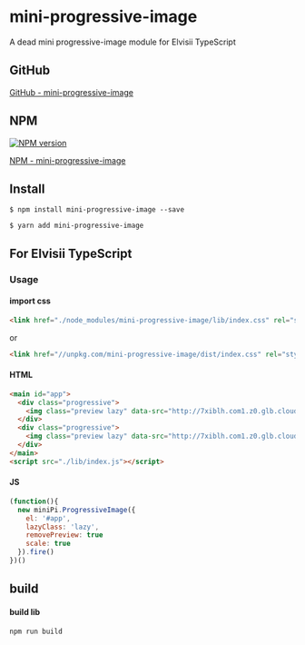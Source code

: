 # mini-progressive-image

A dead mini progressive-image module for Elvisii TypeScript

## GitHub

[GitHub - mini-progressive-image](https://github.com/elvisii/mini-progressive-image.git)

## NPM

[![NPM version][npm-image]][npm-url]

[NPM - mini-progressive-image](https://github.com/elvisii/mini-progressive-image.git)

## Install

```shell
$ npm install mini-progressive-image --save
 
$ yarn add mini-progressive-image
```

## For Elvisii TypeScript

### Usage

#### import css
```html
<link href="./node_modules/mini-progressive-image/lib/index.css" rel="stylesheet" type="text/css">
```

or

```html
<link href="//unpkg.com/mini-progressive-image/dist/index.css" rel="stylesheet" type="text/css">
```

#### HTML

```html
<main id="app">
  <div class="progressive">
    <img class="preview lazy" data-src="http://7xiblh.com1.z0.glb.clouddn.com/progressive/1.jpg" src="http://7xiblh.com1.z0.glb.clouddn.com/progressive/r1.jpg" />
  </div>
  <div class="progressive">
    <img class="preview lazy" data-src="http://7xiblh.com1.z0.glb.clouddn.com/progressive/2.jpg" src="http://7xiblh.com1.z0.glb.clouddn.com/progressive/r2.jpg" />
  </div>
</main>
<script src="./lib/index.js"></script>
```

#### JS

```js
(function(){
  new miniPi.ProgressiveImage({
    el: '#app',
    lazyClass: 'lazy',
    removePreview: true
    scale: true
  }).fire()
})()
```


## build

#### build lib

```shell
npm run build
```

[npm-url]: https://www.npmjs.com/package/mini-progressive-image
[npm-image]: https://img.shields.io/npm/v/mini-progressive-image.svg